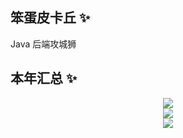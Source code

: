 ## 笨蛋皮卡丘 ✨
Java 后端攻城狮

## 本年汇总 ✨
<div align="center">
  <a target="_blank" href="https://github.com/anuraghazra/github-readme-stats">
    <img src="https://github-readme-stats-sand-one-31.vercel.app/api?username=cutepikachu-cn&show_icons=true&locale=cn&include_all_commits=true&hide_title=true" />
  </a>
</div>
<div align="center">
  <a target="_blank" align="center" href="https://github.com/anuraghazra/github-readme-stats">
    <img src="https://github-readme-stats-sand-one-31.vercel.app/api/top-langs/?username=cutepikachu-cn&layout=compact&locale=cn&hide_title=true" />
  </a>
</div>
<div align="center">
  <a target="_blank" align="center" href="https://github.com/anuraghazra/github-readme-stats">
    <img src="https://github-readme-stats-sand-one-31.vercel.app/api/wakatime?username=cutepikachu_cn&layout=compact" />
  </a>
</div>



<!--
**cutepikachu-cn/cutepikachu-cn** is a ✨ _special_ ✨ repository because its `README.md` (this file) appears on your GitHub profile.

Here are some ideas to get you started:

- 🔭 I’m currently working on ...
- 🌱 I’m currently learning ...
- 👯 I’m looking to collaborate on ...
- 🤔 I’m looking for help with ...
- 💬 Ask me about ...
- 📫 How to reach me: ...
- 😄 Pronouns: ...
- ⚡ Fun fact: ...
-->
